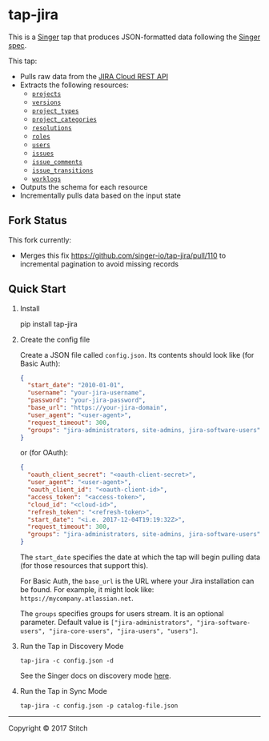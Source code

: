 # tap-jira

This is a [Singer](https://singer.io) tap that produces JSON-formatted data
following the [Singer
spec](https://github.com/singer-io/getting-started/blob/master/SPEC.md).

This tap:

- Pulls raw data from the [JIRA Cloud REST
  API](https://docs.atlassian.com/jira/REST/cloud/#api/2/)
- Extracts the following resources:
  - [`projects`](https://docs.atlassian.com/jira/REST/cloud/#api/2/project-getAllProjects)
  - [`versions`](https://docs.atlassian.com/jira/REST/cloud/#api/2/project-getProjectVersionsPaginated)
  - [`project_types`](https://docs.atlassian.com/jira/REST/cloud/#api/2/project/type-getAllProjectTypes)
  - [`project_categories`](https://docs.atlassian.com/jira/REST/cloud/#api/2/projectCategory-getAllProjectCategories)
  - [`resolutions`](https://docs.atlassian.com/jira/REST/cloud/#api/2/resolution-getResolutions)
  - [`roles`](https://docs.atlassian.com/jira/REST/cloud/#api/2/role-getProjectRoles)
  - [`users`](https://docs.atlassian.com/jira/REST/cloud/#api/2/user-findUsers)
  - [`issues`](https://docs.atlassian.com/jira/REST/cloud/#api/2/search-search)
  - [`issue_comments`](https://docs.atlassian.com/jira/REST/cloud/#api/2/search-search)
  - [`issue_transitions`](https://docs.atlassian.com/jira/REST/cloud/#api/2/search-search)
  - [`worklogs`](https://docs.atlassian.com/jira/REST/cloud/#api/2/worklog-getWorklogsForIds)
- Outputs the schema for each resource
- Incrementally pulls data based on the input state

## Fork Status

This fork currently:

- Merges this fix https://github.com/singer-io/tap-jira/pull/110 to incremental pagination to avoid missing records

## Quick Start

1. Install

   pip install tap-jira

2. Create the config file

   Create a JSON file called `config.json`. Its contents should look like
   (for Basic Auth):

   ```json
   {
     "start_date": "2010-01-01",
     "username": "your-jira-username",
     "password": "your-jira-password",
     "base_url": "https://your-jira-domain",
     "user_agent": "<user-agent>",
     "request_timeout": 300,
     "groups": "jira-administrators, site-admins, jira-software-users"
   }
   ```

   or (for OAuth):

   ```json
   {
     "oauth_client_secret": "<oauth-client-secret>",
     "user_agent": "<user-agent>",
     "oauth_client_id": "<oauth-client-id>",
     "access_token": "<access-token>",
     "cloud_id": "<cloud-id>",
     "refresh_token": "<refresh-token>",
     "start_date": "<i.e. 2017-12-04T19:19:32Z>",
     "request_timeout": 300,
     "groups": "jira-administrators, site-admins, jira-software-users"
   }
   ```

   The `start_date` specifies the date at which the tap will begin pulling data
   (for those resources that support this).

   For Basic Auth, the `base_url` is the URL where your Jira installation
   can be found. For example, it might look like:
   `https://mycompany.atlassian.net`.

   The `groups` specifies groups for users stream. It is an optional parameter. Default value is `["jira-administrators", "jira-software-users", "jira-core-users", "jira-users", "users"]`.

3. Run the Tap in Discovery Mode

   ```
   tap-jira -c config.json -d
   ```

   See the Singer docs on discovery mode
   [here](https://github.com/singer-io/getting-started/blob/master/docs/DISCOVERY_MODE.md#discovery-mode).

4. Run the Tap in Sync Mode

   ```
   tap-jira -c config.json -p catalog-file.json
   ```

---

Copyright &copy; 2017 Stitch
